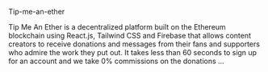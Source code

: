 Tip-me-an-ether


Tip Me An Ether is a decentralized platform built on the Ethereum blockchain using React.js, Tailwind CSS and Firebase that allows content creators to receive donations and messages from their fans and supporters who admire the work they put out. It takes less than 60 seconds to sign up for an account and we take 0% commissions on the donations …
